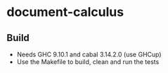 # document-calculus

## Build

* Needs GHC 9.10.1 and cabal 3.14.2.0 (use GHCup)
* Use the Makefile to build, clean and run the tests
